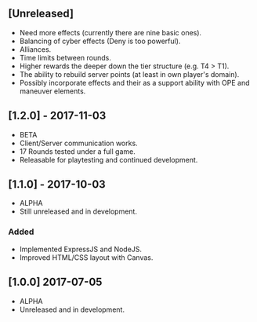 
## [Unreleased]
- Need more effects (currently there are nine basic ones).
- Balancing of cyber effects (Deny is too powerful).
- Alliances.
- Time limits between rounds.
- Higher rewards the deeper down the tier structure (e.g. T4 > T1).
- The ability to rebuild server points (at least in own player's domain).
- Possibly incorporate effects and their as a support ability with OPE and maneuver elements.

## [1.2.0] - 2017-11-03
- BETA
- Client/Server communication works.
- 17 Rounds tested under a full game.
- Releasable for playtesting and continued development.

## [1.1.0] - 2017-10-03
- ALPHA
- Still unreleased and in development.

### Added
- Implemented ExpressJS and NodeJS.
- Improved HTML/CSS layout with Canvas.

## [1.0.0] 2017-07-05
- ALPHA
- Unreleased and in development.
